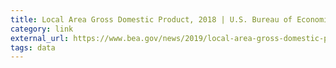 ```yaml
---
title: Local Area Gross Domestic Product, 2018 | U.S. Bureau of Economic Analysis (BEA)
category: link
external_url: https://www.bea.gov/news/2019/local-area-gross-domestic-product-2018
tags: data
---
```

